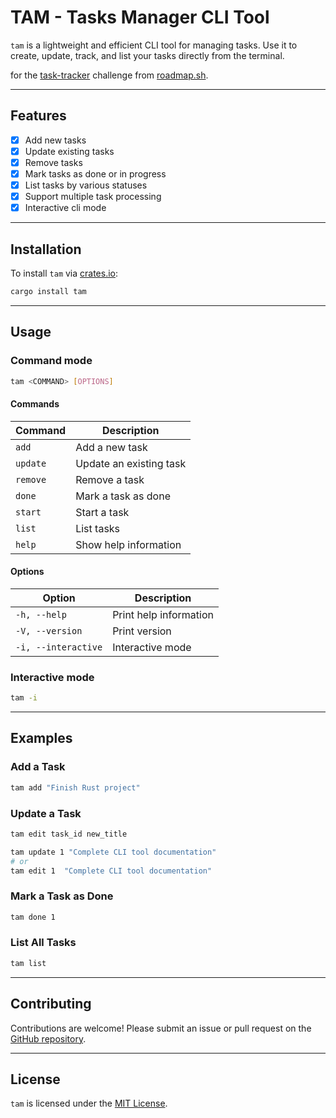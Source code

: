 # TAM - Tasks Manager CLI Tool

`tam` is a lightweight and efficient CLI tool for managing tasks. Use it to create, update, track, and list your tasks directly from the terminal. 

for the [task-tracker](https://roadmap.sh/projects/task-tracker) challenge from [roadmap.sh](https://roadmap.sh/).

---

## Features
- [x] Add new tasks
- [x] Update existing tasks
- [x] Remove tasks
- [x] Mark tasks as done or in progress
- [x] List tasks by various statuses
- [x] Support multiple task processing
- [x] Interactive cli mode

---

## Installation

To install `tam` via [crates.io](https://crates.io):

```bash
cargo install tam
```

---

## Usage

### Command mode
```bash
tam <COMMAND> [OPTIONS]
```

#### Commands

| Command   | Description          |
|-----------|----------------------|
| `add`     | Add a new task       |
| `update`  | Update an existing task |
| `remove`  | Remove a task        |
| `done`    | Mark a task as done  |
| `start`   | Start a task         |
| `list`    | List tasks           |
| `help`    | Show help information |

#### Options
| Option           | Description            |
|------------------|------------------------|
| `-h, --help`     | Print help information |
| `-V, --version`  | Print version          |
| `-i, --interactive`  | Interactive mode          |

### Interactive mode
```bash
tam -i
```

---

## Examples

### Add a Task
```bash
tam add "Finish Rust project"
```

### Update a Task
```bash
tam edit task_id new_title

tam update 1 "Complete CLI tool documentation"
# or
tam edit 1  "Complete CLI tool documentation"
```

### Mark a Task as Done
```bash
tam done 1
```

### List All Tasks
```bash
tam list
```

---

## Contributing

Contributions are welcome! Please submit an issue or pull request on the [GitHub repository](https://github.com/wst7/tam).

---

## License

`tam` is licensed under the [MIT License](LICENSE).